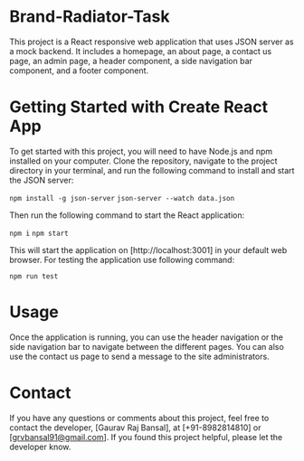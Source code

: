 # Brand-Radiator-Task

This project is a React responsive web application that uses JSON server as a mock backend. It includes a homepage, an about page, a contact us page, an admin page, a header component, a side navigation bar component, and a footer component.

# Getting Started with Create React App

To get started with this project, you will need to have Node.js and npm installed on your computer. Clone the repository, navigate to the project directory in your terminal, and run the following command to install and start the JSON server:

`npm install -g json-server`
`json-server --watch data.json`

Then run the following command to start the React application:

`npm i`
`npm start`

This will start the application on [http://localhost:3001] in your default web browser.
For testing the application use following command:

`npm run test`

# Usage

Once the application is running, you can use the header navigation or the side navigation bar to navigate between the different pages. You can also use the contact us page to send a message to the site administrators.

# Contact

If you have any questions or comments about this project, feel free to contact the developer, [Gaurav Raj Bansal], at [+91-8982814810] or [grvbansal91@gmail.com]. If you found this project helpful, please let the developer know.
